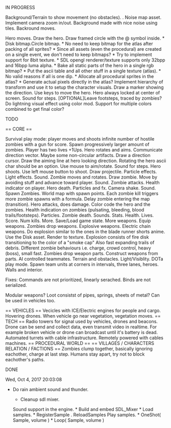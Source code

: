 IN PROGRESS

Background/Terrain to show movement (no obstacles).
    . Noise map asset.
    Implement camera zoom in/out.
    Background made with nice noise using tiles.
    Backround moves.

Hero moves.
    Draw the hero.
        Draw framed circle with the @ symbol inside.
            * Disk bitmap.Circle bitmap. 
                * No need to keep bitmap for the atlas after packing of all sprites?
                    * Since all assets (even the procedural) are created on a single event, we don't need to keep bitmaps?
                    * Try to implement support for 8bit texture.
                        * SDL opengl renderer/texture supports only 32bpp and 16bpp luma alpha.
                * Bake all static parts of the hero in a single rgb bitmap?
                    * Put the ascii table and all other stuff in a single texture (atlas).
                    * No valid reasons if all is one dip.
                * Allocate all procedural sprites in the atlas?
                * Generate actual pixels directly in the atlas?
            Implement hierarchy of transform and use it to setup the character visuals.
        Draw a marker showing the direction.
    Use keys to move the hero.
        Hero always locked at center of screen.
    Sound for steps.
    [OPTIONAL]Leave footsteps, traced by zombies?
Do lightning visual effect using color mod.
    Support for multiple colors combined to get final color?

TODO

== CORE ==

Survival play mode: player moves and shoots infinite number of hostile zombies with a gun for score. 
Spawn progressively larger amount of zombies. Player has two lives +1Ups.
    Hero rotates and aims.
        Communicate direction vector.
            Maybe some non-circular artifacts.
            Draw a direction cursor.
            Draw the aiming line at hero looking direction.
        Rotating the hero ascii char should be an option.
        Use mouse to aim/rotate.
        Sound for steps.
    Hero shoots.
        Use left mouse button to shoot.
        Draw projectile.
        Particle effects.
        Light effects.
        Sound.
    Zombie moves and rotates.
        Draw zombie.
        Move by avoiding stuff and advance toward player.
        Sound.
    Zombie attacks.
        Health indicator on player.
        Hero death.
        Particles and fx.
        Camera shake.
        Sound.
    Spawn Zombies.
        World map with spawn points.
        Each zombie kill triggers more zombie spawns with a formula.
        Delay zombie entering the map (transition).
    Hero attacks, does damage.
        Color code the hero and the zombies.
        Health indication on zombies (pulsating, bleeding, blood trails/footsteps).
        Particles.
        Zombie death.
        Sounds.
    Stats.
        Health.
        Lives.
        Score.
        Num kills.
        More.
Save/Load game state.
More weapons. Equip weapons. Zombies drop weapons. Explosive weapons. Electric chain weapons.
    Do explosion similar to the ones in the blade runner shorts anime.
        Use the Disk asset.
        Render to texture.
        Explosion consists of fire disk transitioning to the color of a "smoke cap"
            Also fast expanding trails of debris.
Different zombie behaviours i.e. charge, crowd control, heavy (boss), small fast.
Zombies drop weapon parts. Construct weapons from parts.
AI controlled teammates.
Terrain and obstacles. Light/Visiblity.
DOTa play mode. Spawn team units at corners in intervals, three lanes, heroes.
Walls and interior.

Fixes:
Commands are not prioritized, linearly serached.
Binds are not serialized.

Modular weapons? Loot consistst of pipes, springs, sheets of metal? Can be used in vehicles too.

== VEHICLES ==
Vecicles with ICE/Electric engines for people and cargo.
Hovering drones.
When vehicle go near vegetation, vegetation moves.
== TECH ==
Radio towers for signal used by vehicles, drones and beacons.
Drone can be send and collect data, even transmit video in realtime.
For example broken vehicle or drone can broadcast until it's battery is dead.
Automated turrets with cable infrastructure.
Remotely powered with cables machines.
== PROCEDURAL WORLD ==
== VILLAGES / CHARACTERS RELATION / FACTIONS ==
Zombies clump together, basically ignoring eachother, charge at last step.
Humans stay apart, try not to block eachother's paths.

DONE

Wed, Oct  4, 2017 20:03:08

* Do rain ambient sound and thunder.
    * Cleanup sdl mixer.

    Sound support in the engine.
        * Build and embed SDL_Mixer
        * Load samples.
            * RegisterSample
            . ReloadSamples
        Play samples.
            * OneShot( Sample, volume )
            * Loop( Sample, volume )
